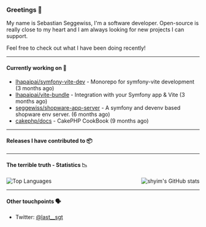 ### Greetings 👋

My name is Sebastian Seggewiss, I'm a software developer.
Open-source is really close to my heart and I am always looking for new projects I can support.

Feel free to check out what I have been doing recently!

---

#### Currently working on 💪

- [lhapaipai/symfony-vite-dev](https://github.com/lhapaipai/symfony-vite-dev) - Monorepo for symfony-vite development (3 months ago)
- [lhapaipai/vite-bundle](https://github.com/lhapaipai/vite-bundle) - Integration with your Symfony app &amp; Vite (3 months ago)
- [seggewiss/shopware-app-server](https://github.com/seggewiss/shopware-app-server) - A symfony and devenv based shopware env server. (6 months ago)
- [cakephp/docs](https://github.com/cakephp/docs) - CakePHP CookBook (9 months ago)

---

#### Releases I have contributed to 📦


---

#### The terrible truth - Statistics 📉

<img align="right" alt="shyim's GitHub stats" src="https://github-readme-stats.vercel.app/api?username=seggewiss&count_private=1&show_icons=true&" />

![Top Languages](https://github-readme-stats.vercel.app/api/top-langs/?username=seggewiss)

---

#### Other touchpoints 🗣

- Twitter: [@last__sgt](https://twitter.com/last__sgt)
